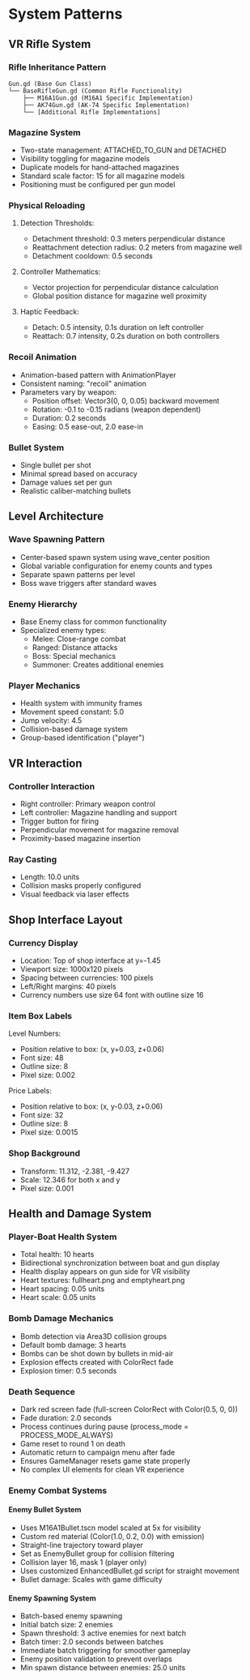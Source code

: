 # System Patterns

## VR Rifle System

### Rifle Inheritance Pattern
```
Gun.gd (Base Gun Class)
└── BaseRifleGun.gd (Common Rifle Functionality)
    ├── M16A1Gun.gd (M16A1 Specific Implementation)
    ├── AK74Gun.gd (AK-74 Specific Implementation)
    └── [Additional Rifle Implementations]
```

### Magazine System
- Two-state management: ATTACHED_TO_GUN and DETACHED
- Visibility toggling for magazine models
- Duplicate models for hand-attached magazines
- Standard scale factor: 15 for all magazine models
- Positioning must be configured per gun model

### Physical Reloading
1. Detection Thresholds:
   - Detachment threshold: 0.3 meters perpendicular distance
   - Reattachment detection radius: 0.2 meters from magazine well
   - Detachment cooldown: 0.5 seconds

2. Controller Mathematics:
   - Vector projection for perpendicular distance calculation
   - Global position distance for magazine well proximity

3. Haptic Feedback:
   - Detach: 0.5 intensity, 0.1s duration on left controller
   - Reattach: 0.7 intensity, 0.2s duration on both controllers

### Recoil Animation
- Animation-based pattern with AnimationPlayer
- Consistent naming: "recoil" animation
- Parameters vary by weapon:
  - Position offset: Vector3(0, 0, 0.05) backward movement
  - Rotation: -0.1 to -0.15 radians (weapon dependent)
  - Duration: 0.2 seconds
  - Easing: 0.5 ease-out, 2.0 ease-in

### Bullet System
- Single bullet per shot
- Minimal spread based on accuracy
- Damage values set per gun
- Realistic caliber-matching bullets

## Level Architecture

### Wave Spawning Pattern
- Center-based spawn system using wave_center position
- Global variable configuration for enemy counts and types
- Separate spawn patterns per level
- Boss wave triggers after standard waves

### Enemy Hierarchy
- Base Enemy class for common functionality
- Specialized enemy types:
  - Melee: Close-range combat
  - Ranged: Distance attacks
  - Boss: Special mechanics
  - Summoner: Creates additional enemies

### Player Mechanics
- Health system with immunity frames
- Movement speed constant: 5.0
- Jump velocity: 4.5
- Collision-based damage system
- Group-based identification ("player")

## VR Interaction

### Controller Interaction
- Right controller: Primary weapon control
- Left controller: Magazine handling and support
- Trigger button for firing
- Perpendicular movement for magazine removal
- Proximity-based magazine insertion

### Ray Casting
- Length: 10.0 units
- Collision masks properly configured
- Visual feedback via laser effects

## Shop Interface Layout

### Currency Display
- Location: Top of shop interface at y=-1.45
- Viewport size: 1000x120 pixels
- Spacing between currencies: 100 pixels
- Left/Right margins: 40 pixels
- Currency numbers use size 64 font with outline size 16

### Item Box Labels
Level Numbers:
- Position relative to box: (x, y+0.03, z+0.06)
- Font size: 48
- Outline size: 8
- Pixel size: 0.002

Price Labels:
- Position relative to box: (x, y-0.03, z+0.06)
- Font size: 32
- Outline size: 8
- Pixel size: 0.0015

### Shop Background
- Transform: 11.312, -2.381, -9.427
- Scale: 12.346 for both x and y
- Pixel size: 0.001

## Health and Damage System

### Player-Boat Health System
- Total health: 10 hearts
- Bidirectional synchronization between boat and gun display
- Health display appears on gun side for VR visibility
- Heart textures: fullheart.png and emptyheart.png
- Heart spacing: 0.05 units
- Heart scale: 0.05 units

### Bomb Damage Mechanics
- Bomb detection via Area3D collision groups
- Default bomb damage: 3 hearts
- Bombs can be shot down by bullets in mid-air
- Explosion effects created with ColorRect fade
- Explosion timer: 0.5 seconds

### Death Sequence
- Dark red screen fade (full-screen ColorRect with Color(0.5, 0, 0))
- Fade duration: 2.0 seconds
- Process continues during pause (process_mode = PROCESS_MODE_ALWAYS)
- Game reset to round 1 on death
- Automatic return to campaign menu after fade
- Ensures GameManager resets game state properly
- No complex UI elements for clean VR experience

### Enemy Combat Systems

#### Enemy Bullet System
- Uses M16A1Bullet.tscn model scaled at 5x for visibility
- Custom red material (Color(1.0, 0.2, 0.0) with emission)
- Straight-line trajectory toward player
- Set as EnemyBullet group for collision filtering
- Collision layer 16, mask 1 (player only)
- Uses customized EnhancedBullet.gd script for straight movement
- Bullet damage: Scales with game difficulty

#### Enemy Spawning System
- Batch-based enemy spawning 
- Initial batch size: 2 enemies
- Spawn threshold: 3 active enemies for next batch
- Batch timer: 2.0 seconds between batches
- Immediate batch triggering for smoother gameplay
- Enemy position validation to prevent overlaps
- Min spawn distance between enemies: 25.0 units
